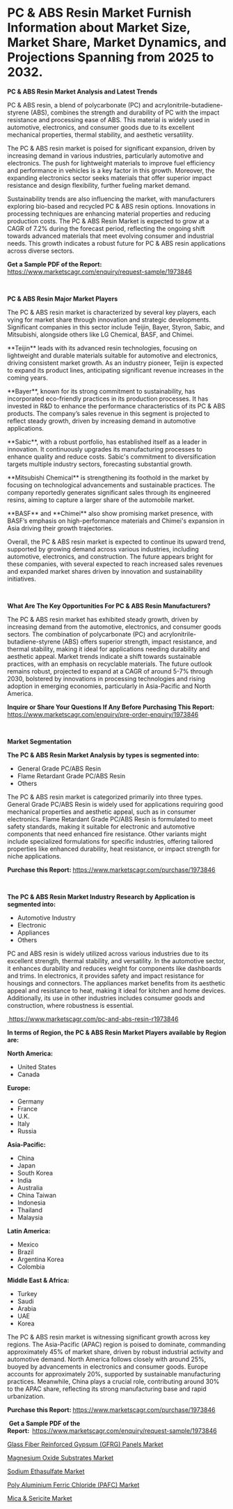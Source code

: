 <p><h1>PC & ABS Resin Market Furnish Information about Market Size, Market Share, Market Dynamics, and Projections Spanning from 2025 to 2032.</h1></p><p><strong>PC & ABS Resin Market Analysis and Latest Trends</strong></p>
<p><p>PC & ABS resin, a blend of polycarbonate (PC) and acrylonitrile-butadiene-styrene (ABS), combines the strength and durability of PC with the impact resistance and processing ease of ABS. This material is widely used in automotive, electronics, and consumer goods due to its excellent mechanical properties, thermal stability, and aesthetic versatility.</p><p>The PC & ABS resin market is poised for significant expansion, driven by increasing demand in various industries, particularly automotive and electronics. The push for lightweight materials to improve fuel efficiency and performance in vehicles is a key factor in this growth. Moreover, the expanding electronics sector seeks materials that offer superior impact resistance and design flexibility, further fueling market demand.</p><p>Sustainability trends are also influencing the market, with manufacturers exploring bio-based and recycled PC & ABS resin options. Innovations in processing techniques are enhancing material properties and reducing production costs. The PC & ABS Resin Market is expected to grow at a CAGR of 7.2% during the forecast period, reflecting the ongoing shift towards advanced materials that meet evolving consumer and industrial needs. This growth indicates a robust future for PC & ABS resin applications across diverse sectors.</p></p>
<p><strong>Get a Sample PDF of the Report:&nbsp;</strong> <a href="https://www.marketscagr.com/enquiry/request-sample/1973846?utm_campaign=2136&utm_medium=2&utm_source=Github&utm_content=ia&utm_term=03042025&utm_id=pc-abs-resin">https://www.marketscagr.com/enquiry/request-sample/1973846</a></p>
<p>&nbsp;</p>
<p><strong>PC & ABS Resin Major Market Players</strong></p>
<p><p>The PC & ABS resin market is characterized by several key players, each vying for market share through innovation and strategic developments. Significant companies in this sector include Teijin, Bayer, Styron, Sabic, and Mitsubishi, alongside others like LG Chemical, BASF, and Chimei.</p><p>**Teijin** leads with its advanced resin technologies, focusing on lightweight and durable materials suitable for automotive and electronics, driving consistent market growth. As an industry pioneer, Teijin is expected to expand its product lines, anticipating significant revenue increases in the coming years.</p><p>**Bayer**, known for its strong commitment to sustainability, has incorporated eco-friendly practices in its production processes. It has invested in R&D to enhance the performance characteristics of its PC & ABS products. The company’s sales revenue in this segment is projected to reflect steady growth, driven by increasing demand in automotive applications.</p><p>**Sabic**, with a robust portfolio, has established itself as a leader in innovation. It continuously upgrades its manufacturing processes to enhance quality and reduce costs. Sabic's commitment to diversification targets multiple industry sectors, forecasting substantial growth.</p><p>**Mitsubishi Chemical** is strengthening its foothold in the market by focusing on technological advancements and sustainable practices. The company reportedly generates significant sales through its engineered resins, aiming to capture a larger share of the automobile market.</p><p>**BASF** and **Chimei** also show promising market presence, with BASF’s emphasis on high-performance materials and Chimei's expansion in Asia driving their growth trajectories.</p><p>Overall, the PC & ABS resin market is expected to continue its upward trend, supported by growing demand across various industries, including automotive, electronics, and construction. The future appears bright for these companies, with several expected to reach increased sales revenues and expanded market shares driven by innovation and sustainability initiatives.</p></p>
<p>&nbsp;</p>
<p><strong>What Are The Key Opportunities For PC & ABS Resin Manufacturers?</strong></p>
<p><p>The PC & ABS resin market has exhibited steady growth, driven by increasing demand from the automotive, electronics, and consumer goods sectors. The combination of polycarbonate (PC) and acrylonitrile-butadiene-styrene (ABS) offers superior strength, impact resistance, and thermal stability, making it ideal for applications needing durability and aesthetic appeal. Market trends indicate a shift towards sustainable practices, with an emphasis on recyclable materials. The future outlook remains robust, projected to expand at a CAGR of around 5-7% through 2030, bolstered by innovations in processing technologies and rising adoption in emerging economies, particularly in Asia-Pacific and North America.</p></p>
<p><strong>Inquire or Share Your Questions If Any Before Purchasing This Report:</strong> <a href="https://www.marketscagr.com/enquiry/pre-order-enquiry/1973846?utm_campaign=2136&utm_medium=2&utm_source=Github&utm_content=ia&utm_term=03042025&utm_id=pc-abs-resin">https://www.marketscagr.com/enquiry/pre-order-enquiry/1973846</a></p>
<p>&nbsp;</p>
<p><strong>Market Segmentation</strong></p>
<p><strong>The PC & ABS Resin Market Analysis by types is segmented into:</strong></p>
<p><ul><li>General Grade PC/ABS Resin</li><li>Flame Retardant Grade PC/ABS Resin</li><li>Others</li></ul></p>
<p><p>The PC & ABS resin market is categorized primarily into three types. General Grade PC/ABS Resin is widely used for applications requiring good mechanical properties and aesthetic appeal, such as in consumer electronics. Flame Retardant Grade PC/ABS Resin is formulated to meet safety standards, making it suitable for electronic and automotive components that need enhanced fire resistance. Other variants might include specialized formulations for specific industries, offering tailored properties like enhanced durability, heat resistance, or impact strength for niche applications.</p></p>
<p><strong>Purchase this Report:&nbsp;</strong><a href="https://www.marketscagr.com/purchase/1973846?utm_campaign=2136&utm_medium=2&utm_source=Github&utm_content=ia&utm_term=03042025&utm_id=pc-abs-resin">https://www.marketscagr.com/purchase/1973846</a></p>
<p>&nbsp;</p>
<p><strong>The PC & ABS Resin Market Industry Research by Application is segmented into:</strong></p>
<p><ul><li>Automotive Industry</li><li>Electronic</li><li>Appliances</li><li>Others</li></ul></p>
<p><p>PC and ABS resin is widely utilized across various industries due to its excellent strength, thermal stability, and versatility. In the automotive sector, it enhances durability and reduces weight for components like dashboards and trims. In electronics, it provides safety and impact resistance for housings and connectors. The appliances market benefits from its aesthetic appeal and resistance to heat, making it ideal for kitchen and home devices. Additionally, its use in other industries includes consumer goods and construction, where robustness is essential.</p></p>
<p><a href="https://www.marketscagr.com/pc-and-abs-resin-r1973846?utm_campaign=2136&utm_medium=2&utm_source=Github&utm_content=ia&utm_term=03042025&utm_id=pc-abs-resin">&nbsp;https://www.marketscagr.com/pc-and-abs-resin-r1973846</a></p>
<p><strong>In terms of Region, the PC & ABS Resin Market Players available by Region are:</strong></p>
<p>
    <p> <strong> North America: </strong>
        <ul>
            <li>United States</li>
            <li>Canada</li>
        </ul>
        </p> 
    <p> <strong> Europe: </strong>
        <ul>
            <li>Germany</li>
            <li>France</li>
            <li>U.K.</li>
            <li>Italy</li>
            <li>Russia</li>
        </ul>
        </p> 
    <p> <strong> Asia-Pacific: </strong>
        <ul>
            <li>China</li>
            <li>Japan</li>
            <li>South Korea</li>
            <li>India</li>
            <li>Australia</li>
            <li>China Taiwan</li>
            <li>Indonesia</li>
            <li>Thailand</li>
            <li>Malaysia</li>
        </ul>
        </p> 
    <p> <strong> Latin America: </strong>
        <ul>
            <li>Mexico</li>
            <li>Brazil</li>
            <li>Argentina Korea</li>
            <li>Colombia</li>
        </ul>
        </p> 
    <p> <strong> Middle East & Africa: </strong>
        <ul>
            <li>Turkey</li>
            <li>Saudi</li>
            <li>Arabia</li>
            <li>UAE</li>
            <li>Korea</li>
        </ul>
    </p>
    </p>
<p><p>The PC & ABS resin market is witnessing significant growth across key regions. The Asia-Pacific (APAC) region is poised to dominate, commanding approximately 45% of market share, driven by robust industrial activity and automotive demand. North America follows closely with around 25%, buoyed by advancements in electronics and consumer goods. Europe accounts for approximately 20%, supported by sustainable manufacturing practices. Meanwhile, China plays a crucial role, contributing around 30% to the APAC share, reflecting its strong manufacturing base and rapid urbanization.</p></p>
<p><strong>Purchase this Report: </strong><a href="https://www.marketscagr.com/purchase/1973846?utm_campaign=2136&utm_medium=2&utm_source=Github&utm_content=ia&utm_term=03042025&utm_id=pc-abs-resin">https://www.marketscagr.com/purchase/1973846</a></p>
<p>&nbsp;<strong>Get a Sample PDF of the Report:&nbsp;&nbsp;</strong><a href="https://www.marketscagr.com/enquiry/request-sample/1973846?utm_campaign=2136&utm_medium=2&utm_source=Github&utm_content=ia&utm_term=03042025&utm_id=pc-abs-resin">https://www.marketscagr.com/enquiry/request-sample/1973846</a></p>
<p><strong></strong></p>
<p><p><a href="https://github.com/akramisabtu/Market-Research-Report-List-1/blob/main/glass-fiber-reinforced-gypsum-gfrg-panels-market.md?utm_campaign=2136&utm_medium=2&utm_source=Github&utm_content=ia&utm_term=03042025&utm_id=pc-abs-resin">Glass Fiber Reinforced Gypsum (GFRG) Panels Market</a></p><p><a href="https://github.com/cherrivacius/Market-Research-Report-List-1/blob/main/magnesium-oxide-substrates-market.md?utm_campaign=2136&utm_medium=2&utm_source=Github&utm_content=ia&utm_term=03042025&utm_id=pc-abs-resin">Magnesium Oxide Substrates Market</a></p><p><a href="https://github.com/omduthkevork/Market-Research-Report-List-1/blob/main/sodium-ethasulfate-market.md?utm_campaign=2136&utm_medium=2&utm_source=Github&utm_content=ia&utm_term=03042025&utm_id=pc-abs-resin">Sodium Ethasulfate Market</a></p><p><a href="https://github.com/mafuzakirju/Market-Research-Report-List-1/blob/main/poly-aluminium-ferric-chloride-pafc-market.md?utm_campaign=2136&utm_medium=2&utm_source=Github&utm_content=ia&utm_term=03042025&utm_id=pc-abs-resin">Poly Aluminium Ferric Chloride (PAFC) Market</a></p><p><a href="https://github.com/Mayankdeswa/Market-Research-Report-List-1/blob/main/mica-sericite-market.md?utm_campaign=2136&utm_medium=2&utm_source=Github&utm_content=ia&utm_term=03042025&utm_id=pc-abs-resin">Mica & Sericite Market</a></p></p>